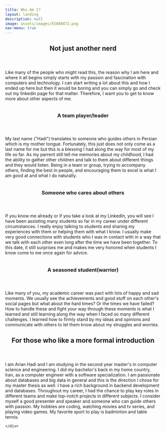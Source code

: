 ```yaml
---
title: Who Am I?
layout: landing
description: null
image: assets/images/ES9A0872.png
nav-menu: true
---
```


<!-- Main -->
<div id="main">

<!-- One -->
<section id="one">
	<div class="inner">
		<header class="major">
			<h2>Not just another nerd</h2>
		</header>
		<p>Like many of the people who might read this, the reason why I am here and where it all begins simply starts with my passion and fascination with computers and technology. I can start writing a lot about this and how I ended up here but then it would be boring and you can simply go and check out my linkedin page for that matter. Therefore, I want you to get to know more about other aspects of me.</p>
	</div>
</section>

<!-- Two -->
<section id="two" class="spotlights">
	<section>
		<a class="image">
			<img src="{% link assets/images/GEHACK-x-NAVARA-x-Harvest-Hackathon-2024-185703.jpeg %}" alt="" data-position="center center" />
		</a>
		<div class="content">
			<div class="inner">
				<header class="major">
					<h3>A team player/leader</h3>
				</header>
				<p>My last name ("Hadi") translates to someone who guides others in Persian which is my mother tongue. Fortunately, this just does not only come as a last name for me but this is a blessing I had along the way for most of my life so far. As my parrent still tell me memories about my childhood, I had the ability to gather other children and talk to them about different things and they would listen. Being in a team or group, trying to accompany others, finding the best in people, and encouraging them to excel is what I am good at and what I do naturally.</p>
			</div>
		</div>
	</section>
	<section>
		<a class="image">
			<img src="{% link assets/images/IMG_3636.JPG %}" alt="" data-position="top center" />
		</a>
		<div class="content">
			<div class="inner">
				<header class="major">
					<h3>Someone who cares about others </h3>
				</header>
				<p>If you know me already or if you take a look at my LinkedIn, you will see I have been assisting many students so far in my career under different circumstances. I really enjoy talking to students and sharing my experiences with them or helping them with what I know. I usually make very good connections with students who I was in contact with in a way that we talk with each other even long after the time we have been together. To this date, it still surprises me and makes me very honored when students I know come to me once again for advice.</p>
			</div>
		</div>
	</section>
	<section>
		<a class="image">
			<img src="{% link assets/images/IMG_4232.jpg %}" alt="" data-position="25% 25%" />
		</a>
		<div class="content">
			<div class="inner">
				<header class="major">
					<h3>A seasoned student(warrior)</h3>
				</header>
				<p>Like many of you, my academic career was pact with lots of happy and sad moments. We usually see the achievements and good stuff on each other's social pages but what about the hard times? Or the times we have failed? How to handle these and fight your way through these moments is what I learned and still learning along the way when I faced so many different challenges. I learned how to firmly stand by my ideas and opinions and communicate with others to let them know about my struggles and worries.</p>
			</div>
		</div>
	</section>
</section>

<!-- Three -->
<section id="three">
	<div class="inner">
		<header class="major">
			<h2>For those who like a more formal introduction</h2>
		</header>
		<p>I am Arian Hadi and I am studying in the second year master's in computer science and engineering. I did my bachelor's back in my home country, Iran, as a computer engineer with a software specialization. I am passionate about databases and big data in general and this is the direction I chose for my master thesis as well. I have a rich background in backend development and databases. Throughout my career, I had the chance to play key roles in different teams and make top-notch projects in different subjects. I consider myself a good presenter and speaker and someone who can guide others with passion. My hobbies are coding, watching movies and tv series, and playing video games. My favorite sport to play is badminton and table tennis. </p>
		
	</div>
</section>

</div>
